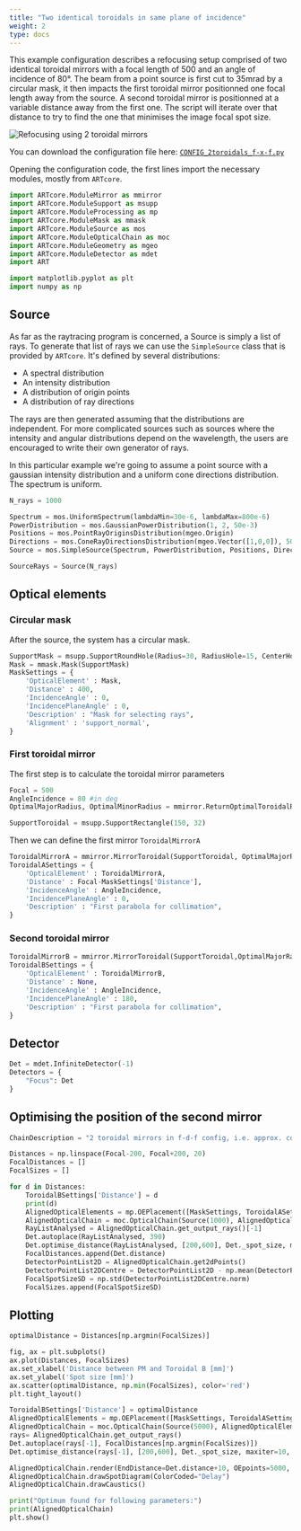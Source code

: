 ```yaml
---
title: "Two identical toroidals in same plane of incidence"
weight: 2
type: docs
---
```


This example configuration describes a refocusing setup comprised of two identical toroidal mirrors with a focal length of 500 and an angle of incidence of 80°. The beam from a point source is first cut to 35mrad by a circular mask, it then impacts the first toroidal mirror positionned one focal length away from the source. A second toroidal mirror is positionned at a variable distance away from the first one. The script will iterate over that distance to try to find the one that minimises the image focal spot size.

![Refocusing using 2 toroidal mirrors](../CONFIG_2toroidals_f-x-f.svg)

You can download the configuration file here: [``CONFIG_2toroidals_f-x-f.py``](../examples/CONFIG_2toroidals_f-x-f.py)

Opening the configuration code, the first lines import the necessary modules, mostly from `ARTcore`.
```Python
import ARTcore.ModuleMirror as mmirror
import ARTcore.ModuleSupport as msupp
import ARTcore.ModuleProcessing as mp
import ARTcore.ModuleMask as mmask
import ARTcore.ModuleSource as mos
import ARTcore.ModuleOpticalChain as moc
import ARTcore.ModuleGeometry as mgeo
import ARTcore.ModuleDetector as mdet
import ART

import matplotlib.pyplot as plt
import numpy as np
```

## Source
As far as the raytracing program is concerned, a Source is simply a list of rays. To generate that list of rays we can use the `SimpleSource` class that is provided by `ARTcore`. It's defined by several distributions:
- A spectral distribution
- An intensity distribution
- A distribution of origin points
- A distribution of ray directions

The rays are then generated assuming that the distributions are independent. For more complicated sources such as sources where the intensity and angular distributions depend on the wavelength, the users are encouraged to write their own generator of rays.

In this particular example we're going to assume a point source with a gaussian intensity distribution and a uniform cone directions distribution. The spectrum is uniform.

```Python
N_rays = 1000

Spectrum = mos.UniformSpectrum(lambdaMin=30e-6, lambdaMax=800e-6)
PowerDistribution = mos.GaussianPowerDistribution(1, 2, 50e-3)
Positions = mos.PointRayOriginsDistribution(mgeo.Origin)
Directions = mos.ConeRayDirectionsDistribution(mgeo.Vector([1,0,0]), 50e-3)
Source = mos.SimpleSource(Spectrum, PowerDistribution, Positions, Directions)

SourceRays = Source(N_rays)
```

## Optical elements

### Circular mask

After the source, the system has a circular mask.

```Python
SupportMask = msupp.SupportRoundHole(Radius=30, RadiusHole=15, CenterHoleX=0, CenterHoleY=0) 
Mask = mmask.Mask(SupportMask)
MaskSettings = {
    'OpticalElement' : Mask,
    'Distance' : 400,
    'IncidenceAngle' : 0,
    'IncidencePlaneAngle' : 0,
    'Description' : "Mask for selecting rays",
    'Alignment' : 'support_normal',
}
```

### First toroidal mirror

The first step is to calculate the toroidal mirror parameters
```Python
Focal = 500
AngleIncidence = 80 #in deg
OptimalMajorRadius, OptimalMinorRadius = mmirror.ReturnOptimalToroidalRadii(Focal, AngleIncidence)

SupportToroidal = msupp.SupportRectangle(150, 32)
```

Then we can define the first mirror `ToroidalMirrorA`
```Python
ToroidalMirrorA = mmirror.MirrorToroidal(SupportToroidal, OptimalMajorRadius, OptimalMinorRadius)
ToroidalASettings = {
    'OpticalElement' : ToroidalMirrorA,
    'Distance' : Focal-MaskSettings['Distance'],
    'IncidenceAngle' : AngleIncidence,
    'IncidencePlaneAngle' : 0,
    'Description' : "First parabola for collimation",
}
```

### Second toroidal mirror

```Python
ToroidalMirrorB = mmirror.MirrorToroidal(SupportToroidal,OptimalMajorRadius, OptimalMinorRadius)
ToroidalBSettings = {
    'OpticalElement' : ToroidalMirrorB,
    'Distance' : None,
    'IncidenceAngle' : AngleIncidence,
    'IncidencePlaneAngle' : 180,
    'Description' : "First parabola for collimation",
}
```

## Detector

```Python
Det = mdet.InfiniteDetector(-1)
Detectors = {
    "Focus": Det
}
```

## Optimising the position of the second mirror

```Python
ChainDescription = "2 toroidal mirrors in f-d-f config, i.e. approx. collimation, propagation, and the refocus "

Distances = np.linspace(Focal-200, Focal+200, 20)
FocalDistances = []
FocalSizes = []

for d in Distances:
    ToroidalBSettings['Distance'] = d
    print(d)
    AlignedOpticalElements = mp.OEPlacement([MaskSettings, ToroidalASettings, ToroidalBSettings])
    AlignedOpticalChain = moc.OpticalChain(Source(1000), AlignedOpticalElements, Detectors, ChainDescription)
    RayListAnalysed = AlignedOpticalChain.get_output_rays()[-1]
    Det.autoplace(RayListAnalysed, 390)
    Det.optimise_distance(RayListAnalysed, [200,600], Det._spot_size, maxiter=10, tol=1e-14)
    FocalDistances.append(Det.distance)
    DetectorPointList2D = AlignedOpticalChain.get2dPoints()
    DetectorPointList2DCentre = DetectorPointList2D - np.mean(DetectorPointList2D, axis=0)
    FocalSpotSizeSD = np.std(DetectorPointList2DCentre.norm)
    FocalSizes.append(FocalSpotSizeSD)
```

## Plotting
```Python
optimalDistance = Distances[np.argmin(FocalSizes)]

fig, ax = plt.subplots()
ax.plot(Distances, FocalSizes)
ax.set_xlabel('Distance between PM and Toroidal B [mm]')
ax.set_ylabel('Spot size [mm]')
ax.scatter(optimalDistance, np.min(FocalSizes), color='red')
plt.tight_layout()

ToroidalBSettings['Distance'] = optimalDistance
AlignedOpticalElements = mp.OEPlacement([MaskSettings, ToroidalASettings, ToroidalBSettings])
AlignedOpticalChain = moc.OpticalChain(Source(5000), AlignedOpticalElements, Detectors, ChainDescription)
rays= AlignedOpticalChain.get_output_rays()
Det.autoplace(rays[-1], FocalDistances[np.argmin(FocalSizes)])
Det.optimise_distance(rays[-1], [200,600], Det._spot_size, maxiter=10, tol=1e-14)

AlignedOpticalChain.render(EndDistance=Det.distance+10, OEpoints=5000, cycle_ray_colors=True, impact_points=True, DetectedRays=True)
AlignedOpticalChain.drawSpotDiagram(ColorCoded="Delay")
AlignedOpticalChain.drawCaustics()

print("Optimum found for following parameters:")
print(AlignedOpticalChain)
plt.show()
```